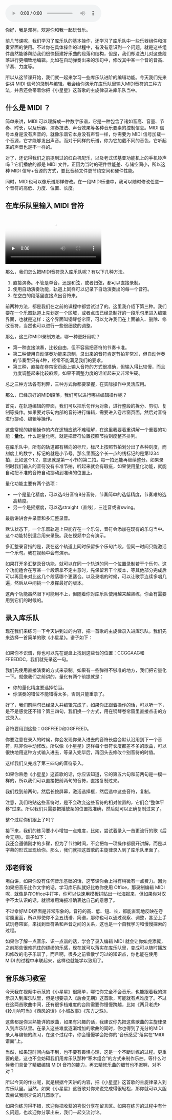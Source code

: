 <audio title="07｜学MIDI，像打字一样快速记录灵感" src="https://static001.geekbang.org/resource/audio/b9/7a/b9fed867c99cc4c6af4e06552486c77a.mp3" controls="controls"></audio> 
<p>你好，我是邓柯，欢迎你和我一起玩音乐。</p><p>前几节课呢，我们学习了库乐队的基本操作，还学习了库乐队中一些乐器组件和演奏界面的使用。不过你在具体操作的过程中，有没有意识到一个问题，就是这些组件虽然能够帮助我们很快搭建好乐曲的段落和结构，但是，我们却没法儿对这些段落进行更细致地编辑。比如在自动弹奏出来的乐句中，修改其中某一个音的音高、节奏、力度等。</p><p>所以从这节课开始，我们就一起来学习一些库乐队进阶的编辑功能。今天我们先来讲讲 MIDI 信号的录制与编辑。我会给你演示在库乐队里输入MIDI音符的三种方法，并且还会带着你把《小星星》这首歌的主旋律录进库乐队当中。</p><h2>什么是 MIDI ？</h2><p>简单来讲，MIDI 可以理解成一种数字乐谱，它是一种包含了诸如音高、音量、节奏、时长，以及乐器、演奏技法、声音效果等各种音乐要素的控制信息。MIDI 信号本身是没有声音的，就像乐谱它本身没有声音一样，你需要为 MIDI 信号加载一个音源，它才能够发出声音。而对于同样的乐谱，你为它加载不同的音色，它听起来的声音也是不一样的。</p><p>对了，还记得我们之前提到过的红白机配乐，以及老式诺基亚功能机上的手机铃声吗？它们播放的都是 MIDI 文件。正因为当时的硬件性能差、存储空间小，所以这种 MIDI 信号+音源的方式，要比音频文件更节约空间和硬件性能。</p><!-- [[[read_end]]] --><p>同时，MIDI也可以像乐谱那样修改。在一段MIDI乐谱中，我可以随时修改任意一个音符的高低、力度、位置、长度。</p><h2>在库乐队里输入 MIDI 音符</h2><p><video poster="https://media001.geekbang.org/574ccea35472404190e6d7cd541158be/snapshots/ba085a269082427f8d74fa1173cef410-00005.jpg" preload="none" controls=""><source src="https://media001.geekbang.org/customerTrans/7e27d07d27d407ebcc195a0e78395f55/227f182f-1775e17c4a3-0000-0000-01d-dbacd.mp4" type="video/mp4"><source src=" https://media001.geekbang.org/ff7882d87b52409f83ee07297deb0a35/4aaf09a4605e4cce83249e1e799a5dbf-329f3ac9891b7b8278a93fbc2a47f951-sd.m3u8" type="application/x-mpegURL"></video></p><p>那么，我们怎么把MIDI音符录入库乐队呢？有以下几种方法。</p><ol>
<li>直接演奏。不管是单音，还是和弦，或者扫弦，都可以直接录制。</li>
<li>使用自动演奏功能，轨道上同样可以记录下自动演奏出的每一个音符。</li>
<li>在空白的段落里直接点出音符来。</li>
</ol><p>前两种方法，都是我们在之前的课程中都尝试过了的。这里我介绍下第三种。我们要在一个乐器轨道上先划定一个区域，或者点击已经录制好的一段乐句里进入编辑界面，也就是这样：这个界面叫钢琴卷帘窗，可以允许我们在上面输入、删除、修改音符，当然也可以进行一些很细致的调整。</p><p>那么，这三种MIDI录制方法，哪一种更好用呢？</p><ul>
<li>第一种直接演奏，比较自由，但不容易把音符的节奏卡准。</li>
<li>第二种使用自动演奏功能来录制，录出来的音符肯定节拍非常准，但自动伴奏的节奏型只有4种，经常不能满足我们的要求。</li>
<li>第三种，直接在卷帘窗页面上输入音符的方式很准确，但输入得比较慢，而且力度调整起来比较麻烦。如果不调整力度的话听起来又非常生硬。</li>
</ul><p>总之三种方法各有利弊，三种方式你都要掌握，在实际操作中灵活应用。</p><p>那么，已经录好的MIDI段落，我们可以进行哪些编辑操作呢？</p><p>首先，在轨道编辑的界面，我们可以把乐句作为对象，进行整段的拆分、剪切、复制等操作。如果要对乐句内部的音符进行编辑，需要进入卷帘窗页面，然后对音符进行挪动、编辑等操作。</p><p>这些常规的编辑操作的内在逻辑应该不难理解，在这里我要着重讲解一个重要的功能：<strong>量化</strong>。什么是量化呢，就是把音符位置按照节拍刻度整齐排列。</p><p>在库乐队中，所有的轨道都有横向的标尺，标尺上按照节拍划分出了各种刻度，而刻度上的数字，标记的就是小节号。那么里面这个长一点的线标记的是第1234拍，比如这个1.2，意思就是第一小节的第二拍。每一拍还能再继续整分。如果录制时我们输入的音符没有卡准节拍，听起来就会有瑕疵，如果使用量化功能，就能自动把不准的音符自动挪动到准确的位置上。</p><p>量化功能主要有两个选项：</p><ul>
<li>一个是量化精度，可以选4分音符8分音符，节奏简单的选低精度，节奏难的选高精度。</li>
<li>另一个是摇摆度，可以选straight（直线），三连音或者swing。</li>
</ul><p>最后讲讲合并录音和多汇整录音。</p><p>默认状态下，一个乐器轨道上只能存在一个乐句，音符会添加在现有的乐句当中。这个功能特别适合用来录鼓。我在视频中会有演示。</p><p>多汇整录音指的是，我在这个轨道上同时保留多个乐句片段，但同一时间只能激活一个乐句。我在视频中会有演示。</p><p>如果打开多汇整录音功能，就可以在同一个轨道的同一个位置录制若干个乐句。这个功能适合在写某一个段落拿不定主意时，先保留若干个版本，等其他部分完成后可以再回来对比这几个段落哪个更适合。以及录唱的时候，可以让歌手连续多唱几遍，然后从中间挑一个发挥最好的版本。</p><p>这两个功能虽然眼下可能用不上，但随着你对库乐队使用越来越熟练，你会有需要用到它们的时候的。</p><h2>录入库乐队</h2><p>现在我们来练习一下今天讲到过的内容，把一首歌的主旋律录入进库乐队。我们先来选择一首简单的歌《小星星》。谱子如下：</p><p><img src="https://static001.geekbang.org/resource/image/cd/9b/cdc41b3798ec2fc106bfcc51dff42f9b.png" alt=""></p><p>如果你不识谱，你也可以先在键盘上找到这些音的位置：CCGGAAG和FFEEDDC，我们就先录这一句。</p><p>我们先使用直接演奏的方式来录制。如果有一些弹得不够准的地方，我们把它量化一下。就像我们之前讲的，量化有两个前提就是：</p><ul>
<li>你的量化精度要选择恰当。</li>
<li>你演奏的错位不能错得太多，否则只能重录了。</li>
</ul><p>好了，我们前两句已经录入并编辑完成了，如果你正跟着操作的话，可以听一下，是不是感觉还不错？第三四句，我们换一个方式，用在钢琴卷帘窗里直接点击的方式录入。</p><p>音符要用到这些：GGFFEED和GGFFEED。</p><p>你要注意在录入的时候，你会发现你录入进去的音符长度会默认沿用到下一个音符，除非你手动修改。所以像《小星星》这样每个音符长度都差不多的歌曲，可以很快地用这种方式输入进去，等录入完毕后，再回头去修改个别音符的时值。</p><p>这样我们又完成了第三四句的音符录入。</p><p>如果你熟悉《小星星》这首歌的话，你应该知道，它的第五六句和前两句是一模一样的，所以我们可以直接把前两句的音符，直接复制过来。</p><p>我们找到前两句，然后长按屏幕，激活选择框，然后选中这些音符，复制。</p><p>注意，我们粘贴这些音符时，是不会改变这些音符的相对位置的，它们会“整体平移”过来。所以我们只需要把播放条的位置找准确，然后就可以正确复制过来了。</p><p>整个过程你们跟上了吗？</p><p>接下来，我们的练习要小小增加一点难度，比如，尝试着录入一首更流行的歌《后会无期》。谱子如下：<br>
<img src="https://static001.geekbang.org/resource/image/72/02/72f1958a19395ab8db078d187ecb3102.png" alt=""><br>
我还会遵循刚才的步骤，但为了节约时间，不会把每一项操作都展开讲解，而是以字幕的形式呈现给你。那么，我们就把这首歌的主旋律录入到了库乐队里面了。</p><h2>邓老师说</h2><p>坦白讲，如果你没有任何音乐基础的话，这节课你会上得有稍微有一点费力。因为如果把音乐比作文字的话，学习库乐队就好比教你使用 Office，那录制编辑 MIDI 呢，就像是在Office中打字，你可以快速用模板拼贴出一张海报来，但如果你对汉字不太认识的话，就很难用海报准确表达自己的意思了。</p><p>不过幸好MIDI界面是非常形象的。音符的高、低、短、长，都能直观地反映在卷帘窗里面，所以即使你不会五线谱、简谱，那你也可以通过观察、调整，甚至上手试玩卷帘窗，来找到音符条和声音之间的关系，这也是一个自我学习和慢慢探索的过程。</p><p>如果你了解一点音乐、识一点谱的话，学会了录入编辑 MIDI 就会让你如虎添翼，之前那些很难抓住的缥缈的乐感，现在就可以落实在库乐队里，变成可以随时播放和修改的电子乐谱了，而且啊，很多之前零散学习过的知识点，你也能在使用 MIDI 的过程中串联起来，这样也就能学以致用了。</p><h2>音乐练习教室</h2><p>今天我在视频中示范的《小星星》很简单，哪怕你完全不会音乐，也能跟着我的演示录入到库乐队里，但是想要录入《后会无期》这首歌，可能就有点难度了。不过在这两首歌曲中间，还有很多档难度的台阶需要你慢慢跨越，比如《两只老虎》《铃儿响叮当》《西风的话》《小城故事》《东方之珠》。</p><p>这些都是你耳熟能详的歌曲，如果有兴趣的话，我建议你先把这些歌曲的主旋律录入到库乐队里。在录入这些难度逐渐增加的歌曲的同时，你也得到了充分的MIDI录入与编辑的练习，在这个过程中，你会慢慢学会把你的“音乐感受”落实在“MIDI谱面”上。</p><p>当然，如果短时间内做不到，也不要有畏惧心理，这是一个不断训练的过程。更重要的是，这也不会妨碍我们用库乐队那种“积木组合”的方式来制作乐曲。等什么时候我们具备了精细编辑 MIDI 音符的能力，再去精修乐曲的细节也不迟啊，对不对？</p><p>所以今天的作业呢，就是根据今天讲的内容，把《小星星》这首歌的主旋律录入到库乐队里。当然，如果《小星星》这首歌对你来说完成得很轻松，那你就可以大胆去尝试我刚才说的几首歌了。</p><p>如果你练习得不错，欢迎你把收获的喜悦分享在留言区。如果在练习的过程中有什么问题，也欢迎你分享出来，我们一起交流讨论。</p>